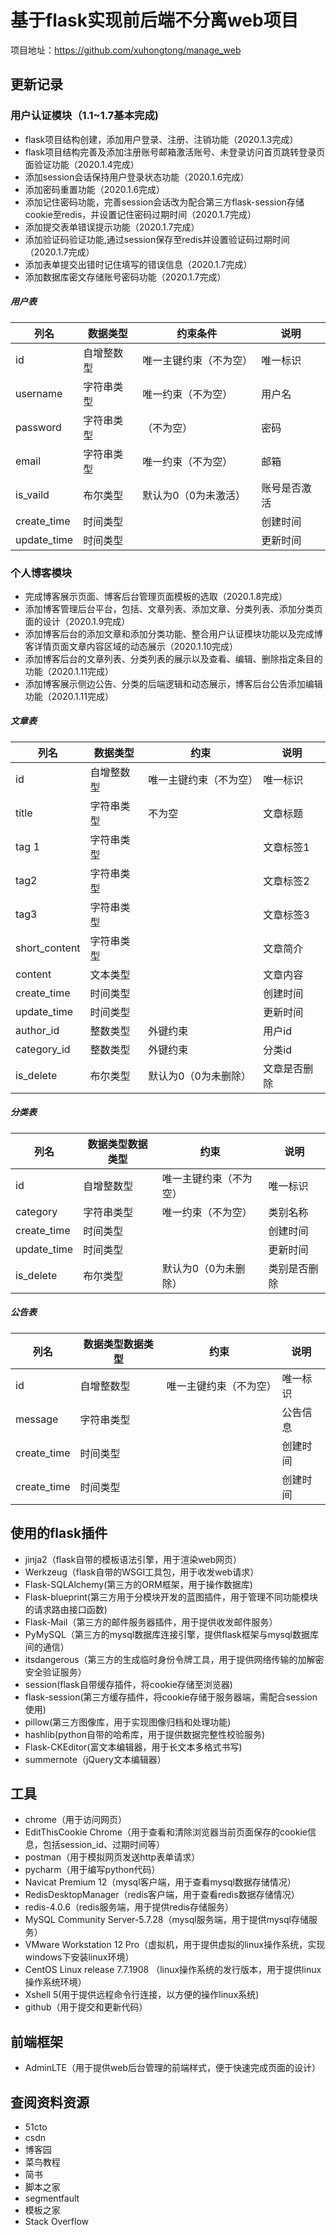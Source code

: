 # 基于flask实现前后端不分离web项目
项目地址：https://github.com/xuhongtong/manage_web
## 更新记录
### 用户认证模块（1.1~1.7基本完成) 
- flask项目结构创建，添加用户登录、注册、注销功能（2020.1.3完成）
- flask项目结构完善及添加注册账号邮箱激活账号、未登录访问首页跳转登录页面验证功能（2020.1.4完成）
- 添加session会话保持用户登录状态功能（2020.1.6完成）
- 添加密码重置功能（2020.1.6完成）
- 添加记住密码功能，完善session会话改为配合第三方flask-session存储cookie至redis，并设置记住密码过期时间（2020.1.7完成）
- 添加提交表单错误提示功能（2020.1.7完成）
- 添加验证码验证功能,通过session保存至redis并设置验证码过期时间（2020.1.7完成）
- 添加表单提交出错时记住填写的错误信息（2020.1.7完成）
- 添加数据库密文存储账号密码功能（2020.1.7完成）

##### 用户表

| 列名        | 数据类型   | 约束条件               | 说明         |
| ----------- | ---------- | ---------------------- | ------------ |
| id          | 自增整数型 | 唯一主键约束（不为空） | 唯一标识     |
| username    | 字符串类型 | 唯一约束（不为空）     | 用户名       |
| password    | 字符串类型 | （不为空）             | 密码         |
| email       | 字符串类型 | 唯一约束（不为空）     | 邮箱         |
| is_vaild    | 布尔类型   | 默认为0（0为未激活）   | 账号是否激活 |
| create_time | 时间类型   |                        | 创建时间     |
| update_time | 时间类型   |                        | 更新时间     |

### 个人博客模块
- 完成博客展示页面、博客后台管理页面模板的选取（2020.1.8完成）
- 添加博客管理后台平台，包括、文章列表、添加文章、分类列表、添加分类页面的设计（2020.1.9完成）
- 添加博客后台的添加文章和添加分类功能、整合用户认证模块功能以及完成博客详情页面文章内容区域的动态展示（2020.1.10完成）
- 添加博客后台的文章列表、分类列表的展示以及查看、编辑、删除指定条目的功能（2020.1.11完成）
- 添加博客展示侧边公告、分类的后端逻辑和动态展示，博客后台公告添加编辑功能（2020.1.11完成）


##### 文章表

| 列名          | 数据类型   | 约束                   | 说明         |
| ------------- | ---------- | ---------------------- | ------------ |
| id            | 自增整数型 | 唯一主键约束（不为空） | 唯一标识     |
| title         | 字符串类型 | 不为空                 | 文章标题     |
| tag 1         | 字符串类型 |                        | 文章标签1    |
| tag2          | 字符串类型 |                        | 文章标签2    |
| tag3          | 字符串类型 |                        | 文章标签3    |
| short_content | 字符串类型 |                        | 文章简介     |
| content       | 文本类型   |                        | 文章内容     |
| create_time   | 时间类型   |                        | 创建时间     |
| update_time   | 时间类型   |                        | 更新时间     |
| author_id     | 整数类型   | 外键约束               | 用户id       |
| category_id   | 整数类型   | 外键约束               | 分类id       |
| is_delete     | 布尔类型   | 默认为0（0为未删除）   | 文章是否删除 |

##### 分类表

| 列名        | 数据类型数据类型 | 约束                   | 说明         |
| ----------- | ---------------- | ---------------------- | ------------ |
| id          | 自增整数型       | 唯一主键约束（不为空） | 唯一标识     |
| category    | 字符串类型       | 唯一约束（不为空）     | 类别名称     |
| create_time | 时间类型         |                        | 创建时间     |
| update_time | 时间类型         |                        | 更新时间     |
| is_delete   | 布尔类型         | 默认为0（0为未删除）   | 类别是否删除 |

##### 公告表

| 列名        | 数据类型数据类型 | 约束                   | 说明     |
| ----------- | ---------------- | ---------------------- | -------- |
| id          | 自增整数型       | 唯一主键约束（不为空） | 唯一标识 |
| message     | 字符串类型       |                        | 公告信息 |
| create_time | 时间类型         |                        | 创建时间 |
| create_time | 时间类型         |                        | 创建时间 |



## 使用的flask插件

- jinja2（flask自带的模板语法引擎，用于渲染web网页）
- Werkzeug（flask自带的WSGI工具包，用于收发web请求）
- Flask-SQLAlchemy(第三方的ORM框架，用于操作数据库)
- Flask-blueprint(第三方用于分模块开发的蓝图插件，用于管理不同功能模块的请求路由接口函数)
- Flask-Mail（第三方的邮件服务器插件，用于提供收发邮件服务）
- PyMySQL（第三方的mysql数据库连接引擎，提供flask框架与mysql数据库间的通信）
- itsdangerous（第三方的生成临时身份令牌工具，用于提供网络传输的加解密安全验证服务）
- session(flask自带缓存插件，将cookie存储至浏览器)
- flask-session(第三方缓存插件，将cookie存储于服务器端，需配合session使用)
- pillow(第三方图像库，用于实现图像归档和处理功能)
- hashlib(python自带的哈希库，用于提供数据完整性校验服务)
- Flask-CKEditor(富文本编辑器，用于长文本多格式书写)
- summernote（jQuery文本编辑器）

## 工具
- chrome（用于访问网页）
- EditThisCookie Chrome（用于查看和清除浏览器当前页面保存的cookie信息，包括session_id、过期时间等）
- postman（用于模拟网页发送http表单请求）
- pycharm（用于编写python代码）
- Navicat Premium 12（mysql客户端，用于查看mysql数据存储情况）
- RedisDesktopManager（redis客户端，用于查看redis数据存储情况）
- redis-4.0.6（redis服务端，用于提供redis存储服务）
- MySQL Community Server-5.7.28（mysql服务端，用于提供mysql存储服务）
- VMware Workstation 12 Pro（虚拟机，用于提供虚拟的linux操作系统，实现windows下安装linux环境）
- CentOS Linux release 7.7.1908 （linux操作系统的发行版本，用于提供linux操作系统环境）
- Xshell 5(用于提供远程命令行连接，以方便的操作linux系统)
- github（用于提交和更新代码）

## 前端框架
- AdminLTE（用于提供web后台管理的前端样式，便于快速完成页面的设计）

## 查阅资料资源
- 51cto
- csdn
- 博客园
- 菜鸟教程
- 简书
- 脚本之家
- segmentfault
- 模板之家
- Stack Overflow



